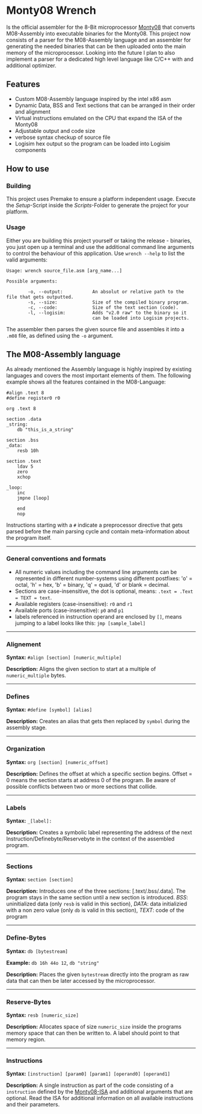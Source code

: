 # Monty08 Wrench

Is the official assembler for the 8-Bit microprocessor [Monty08](https://github.com/timmy0811/Monty08) that converts M08-Assembly into executable binaries for the Monty08. This project now consists of a parser for the M08-Assembly language and an assembler for generating the needed binaries that can be then uploaded onto the main memory of the microprocessor. Looking into the future I plan to also implement a parser for a dedicated high level language like C/C++ with and additional optimizer.

## Features
- Custom M08-Assembly language inspired by the intel x86 asm
- Dynamic Data, BSS and Text sections that can be arranged in their order and alignment
- Virtual instructions emulated on the CPU that expand the ISA of the Monty08
- Adjustable output and code size
- verbose syntax checkup of source file
- Logisim hex output so the program can be loaded into Logisim components

## How to use
### Building
This project uses Premake to ensure a platform independent usage. Execute the *Setup*-Script inside the *Scripts*-Folder to generate the project for your platform.

### Usage
Either you are building this project yourself or taking the release - binaries,  you just open up a terminal and use the additional command line arguments to control the behaviour of this application.
Use ```wrench --help``` to list the valid arguments:

```
Usage: wrench source_file.asm [arg_name...]

Possible arguments:

        -o, --output:           An absolut or relative path to the file that gets outputted.
        -s, --size:             Size of the compiled binary program.
        -c, --code:             Size of the text section (code).
        -l, --logisim:          Adds "v2.0 raw" to the binary so it
                                can be loaded into Logisim projects.
```

The assembler then parses the given source file and assembles it into a ```.m08``` file, as defined using the ```-o``` argument.

## The M08-Assembly language
As already mentioned the Assembly language is highly inspired by existing languages and covers the most important elements of them. The following example shows all the features contained in the M08-Language:

```
#align .text 8
#define register0 r0

org .text 8

section .data
_string:
	db "this_is_a_string"
	
section .bss
_data:
	resb 10h
			
section .text
	ldav 5
	zero
	xchop
	
_loop:
	inc
	jmpne [loop]
	
	end
	nop
```
Instructions starting with a ```#``` indicate a preprocessor directive that gets parsed before the main parsing cycle and contain meta-information about the program itself.

---
### General conventions and formats
- All numeric values including the command line arguments can be represented in different number-systems using different postfixes: 'o' = octal, 'h' = hex, 'b' = binary, 'q' = quad, 'd' or blank = decimal.
- Sections are case-insensitive, the dot is optional, means: ```.text = .Text = TEXT = text```.
- Available registers (case-insensitive): ```r0``` and ```r1```
- Available ports (case-insensitive): ```p0``` and ```p1```
- labels referenced in instruction operand are enclosed by ```[]```, means jumping to a label looks like this: ```jmp [sample_label]```

---
### Alignement
**Syntax:** ```#align [section] [numeric_multiple]```

**Description:** Aligns the given section to start at a multiple of ```numeric_multiple``` bytes.

---
### Defines
**Syntax:** ```#define [symbol] [alias]```

**Description:** Creates an alias that gets then replaced by ```symbol``` during the assembly stage.

---
### Organization
**Syntax:** ```org [section] [numeric_offset]```

**Description:** Defines the offset at which a specific section begins. Offset = 0 means the section starts at address 0 of the program. Be aware of possible conflicts between two or more sections that collide.

---
### Labels
**Syntax:** ```_[label]:```

**Description:** Creates a symbolic label representing the address of the next Instruction/Definebyte/Reservebyte in the context of the assembled program.

---
### Sections
**Syntax:** ```section [section]```

**Description:** Introduces one of the three sections: [.text/.bss/.data]. The program stays in the same section until a new section is introduced.
*BSS*: uninitialized data (only ```resb``` is valid in this section), *DATA*: data initializied with a non zero value (only ```db``` is valid in this section), *TEXT*: code of the program

---
### Define-Bytes
**Syntax:** ```db [bytestream]```

**Example:** ```db 16h 44o 12```, ```db "string"```

**Description:** Places the given ```bytestream``` directly into the program as raw data that can then be later accessed by the microprocessor.

---
### Reserve-Bytes
**Syntax:** ```resb [numeric_size]```

**Description:** Allocates space of size ```numeric_size``` inside the programs memory space that can then be written to. A label should point to that memory region.

---
### Instructions
**Syntax:** ```[instruction] [param0] [param1] [operand0] [operand1]```

**Description:** A single instruction as part of the code consisting of a ```instruction``` defined by the [Monty08-ISA](https://github.com/timmy0811/Monty08) and additional arguments that are optional. Read the ISA for additional information on all available instructions and their parameters.
